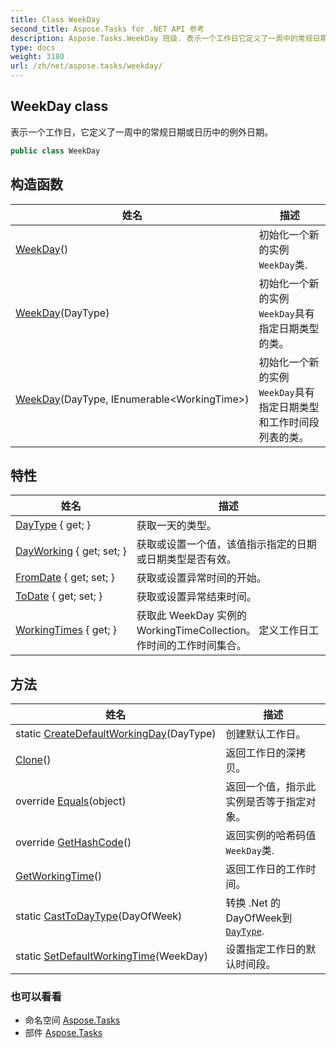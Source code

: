 ```yaml
---
title: Class WeekDay
second_title: Aspose.Tasks for .NET API 参考
description: Aspose.Tasks.WeekDay 班级. 表示一个工作日它定义了一周中的常规日期或日历中的例外日期
type: docs
weight: 3180
url: /zh/net/aspose.tasks/weekday/
---
```

## WeekDay class

表示一个工作日，它定义了一周中的常规日期或日历中的例外日期。

```csharp
public class WeekDay
```

## 构造函数

| 姓名 | 描述 |
| --- | --- |
| [WeekDay](weekday/#constructor)() | 初始化一个新的实例`WeekDay`类. |
| [WeekDay](weekday/#constructor_1)(DayType) | 初始化一个新的实例`WeekDay`具有指定日期类型的类。 |
| [WeekDay](weekday/#constructor_2)(DayType, IEnumerable&lt;WorkingTime&gt;) | 初始化一个新的实例`WeekDay`具有指定日期类型和工作时间段列表的类。 |

## 特性

| 姓名 | 描述 |
| --- | --- |
| [DayType](../../aspose.tasks/weekday/daytype/) { get; } | 获取一天的类型。 |
| [DayWorking](../../aspose.tasks/weekday/dayworking/) { get; set; } | 获取或设置一个值，该值指示指定的日期或日期类型是否有效。 |
| [FromDate](../../aspose.tasks/weekday/fromdate/) { get; set; } | 获取或设置异常时间的开始。 |
| [ToDate](../../aspose.tasks/weekday/todate/) { get; set; } | 获取或设置异常结束时间。 |
| [WorkingTimes](../../aspose.tasks/weekday/workingtimes/) { get; } | 获取此 WeekDay 实例的 WorkingTimeCollection。 定义工作日工作时间的工作时间集合。 |

## 方法

| 姓名 | 描述 |
| --- | --- |
| static [CreateDefaultWorkingDay](../../aspose.tasks/weekday/createdefaultworkingday/)(DayType) | 创建默认工作日。 |
| [Clone](../../aspose.tasks/weekday/clone/)() | 返回工作日的深拷贝。 |
| override [Equals](../../aspose.tasks/weekday/equals/)(object) | 返回一个值，指示此实例是否等于指定对象。 |
| override [GetHashCode](../../aspose.tasks/weekday/gethashcode/)() | 返回实例的哈希码值`WeekDay`类. |
| [GetWorkingTime](../../aspose.tasks/weekday/getworkingtime/)() | 返回工作日的工作时间。 |
| static [CastToDayType](../../aspose.tasks/weekday/casttodaytype/)(DayOfWeek) | 转换 .Net 的DayOfWeek到[`DayType`](./daytype/). |
| static [SetDefaultWorkingTime](../../aspose.tasks/weekday/setdefaultworkingtime/)(WeekDay) | 设置指定工作日的默认时间段。 |

### 也可以看看

* 命名空间 [Aspose.Tasks](../../aspose.tasks/)
* 部件 [Aspose.Tasks](../../)



